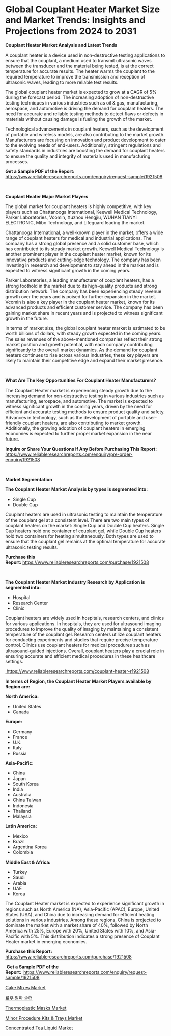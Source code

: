 <p><h1>Global Couplant Heater Market Size and Market Trends: Insights and Projections from 2024 to 2031</h1></p><p><strong>Couplant Heater Market Analysis and Latest Trends</strong></p>
<p><p>A couplant heater is a device used in non-destructive testing applications to ensure that the couplant, a medium used to transmit ultrasonic waves between the transducer and the material being tested, is at the correct temperature for accurate results. The heater warms the couplant to the required temperature to improve the transmission and reception of ultrasonic waves, leading to more reliable test results.</p><p>The global couplant heater market is expected to grow at a CAGR of 5% during the forecast period. The increasing adoption of non-destructive testing techniques in various industries such as oil & gas, manufacturing, aerospace, and automotive is driving the demand for couplant heaters. The need for accurate and reliable testing methods to detect flaws or defects in materials without causing damage is fueling the growth of the market.</p><p>Technological advancements in couplant heaters, such as the development of portable and wireless models, are also contributing to the market growth. Manufacturers are focusing on innovation and product development to cater to the evolving needs of end-users. Additionally, stringent regulations and safety standards in industries are boosting the demand for couplant heaters to ensure the quality and integrity of materials used in manufacturing processes.</p></p>
<p><strong>Get a Sample PDF of the Report:&nbsp;</strong> <a href="https://www.reliableresearchreports.com/enquiry/request-sample/1921508">https://www.reliableresearchreports.com/enquiry/request-sample/1921508</a></p>
<p>&nbsp;</p>
<p><strong>Couplant Heater Major Market Players</strong></p>
<p><p>The global market for couplant heaters is highly competitive, with key players such as Chattanooga International, Keewell Medical Technology, Parker Laboratories, Vcomin, Xuzhou Hengjiu, WUHAN TIANYI ELECTRONIC, Mibo Technology, and Lifeguard leading the market. </p><p>Chattanooga International, a well-known player in the market, offers a wide range of couplant heaters for medical and industrial applications. The company has a strong global presence and a solid customer base, which has contributed to its steady market growth. Keewell Medical Technology is another prominent player in the couplant heater market, known for its innovative products and cutting-edge technology. The company has been investing in research and development to stay ahead in the market and is expected to witness significant growth in the coming years.</p><p>Parker Laboratories, a leading manufacturer of couplant heaters, has a strong foothold in the market due to its high-quality products and strong distribution network. The company has been experiencing steady revenue growth over the years and is poised for further expansion in the market. Vcomin is also a key player in the couplant heater market, known for its advanced products and efficient customer service. The company has been gaining market share in recent years and is projected to witness significant growth in the future.</p><p>In terms of market size, the global couplant heater market is estimated to be worth billions of dollars, with steady growth expected in the coming years. The sales revenues of the above-mentioned companies reflect their strong market position and growth potential, with each company contributing significantly to the overall market dynamics. As the demand for couplant heaters continues to rise across various industries, these key players are likely to maintain their competitive edge and expand their market presence.</p></p>
<p>&nbsp;</p>
<p><strong>What Are The Key Opportunities For Couplant Heater Manufacturers?</strong></p>
<p><p>The Couplant Heater market is experiencing steady growth due to the increasing demand for non-destructive testing in various industries such as manufacturing, aerospace, and automotive. The market is expected to witness significant growth in the coming years, driven by the need for efficient and accurate testing methods to ensure product quality and safety. Advances in technology, such as the development of portable and user-friendly couplant heaters, are also contributing to market growth. Additionally, the growing adoption of couplant heaters in emerging economies is expected to further propel market expansion in the near future.</p></p>
<p><strong>Inquire or Share Your Questions If Any Before Purchasing This Report:</strong> <a href="https://www.reliableresearchreports.com/enquiry/pre-order-enquiry/1921508">https://www.reliableresearchreports.com/enquiry/pre-order-enquiry/1921508</a></p>
<p>&nbsp;</p>
<p><strong>Market Segmentation</strong></p>
<p><strong>The Couplant Heater Market Analysis by types is segmented into:</strong></p>
<p><ul><li>Single Cup</li><li>Double Cup</li></ul></p>
<p><p>Couplant heaters are used in ultrasonic testing to maintain the temperature of the couplant gel at a consistent level. There are two main types of couplant heaters on the market: Single Cup and Double Cup heaters. Single Cup heaters hold one container of couplant gel, while Double Cup heaters hold two containers for heating simultaneously. Both types are used to ensure that the couplant gel remains at the optimal temperature for accurate ultrasonic testing results.</p></p>
<p><strong>Purchase this Report:&nbsp;</strong><a href="https://www.reliableresearchreports.com/purchase/1921508">https://www.reliableresearchreports.com/purchase/1921508</a></p>
<p>&nbsp;</p>
<p><strong>The Couplant Heater Market Industry Research by Application is segmented into:</strong></p>
<p><ul><li>Hospital</li><li>Research Center</li><li>Clinic</li></ul></p>
<p><p>Couplant heaters are widely used in hospitals, research centers, and clinics for various applications. In hospitals, they are used for ultrasound imaging procedures to improve the quality of imaging by maintaining a consistent temperature of the couplant gel. Research centers utilize couplant heaters for conducting experiments and studies that require precise temperature control. Clinics use couplant heaters for medical procedures such as ultrasound-guided injections. Overall, couplant heaters play a crucial role in ensuring accurate and efficient medical procedures in these healthcare settings.</p></p>
<p><a href="https://www.reliableresearchreports.com/couplant-heater-r1921508">&nbsp;https://www.reliableresearchreports.com/couplant-heater-r1921508</a></p>
<p><strong>In terms of Region, the Couplant Heater Market Players available by Region are:</strong></p>
<p>
    <p> <strong> North America: </strong>
        <ul>
            <li>United States</li>
            <li>Canada</li>
        </ul>
        </p> 
    <p> <strong> Europe: </strong>
        <ul>
            <li>Germany</li>
            <li>France</li>
            <li>U.K.</li>
            <li>Italy</li>
            <li>Russia</li>
        </ul>
        </p> 
    <p> <strong> Asia-Pacific: </strong>
        <ul>
            <li>China</li>
            <li>Japan</li>
            <li>South Korea</li>
            <li>India</li>
            <li>Australia</li>
            <li>China Taiwan</li>
            <li>Indonesia</li>
            <li>Thailand</li>
            <li>Malaysia</li>
        </ul>
        </p> 
    <p> <strong> Latin America: </strong>
        <ul>
            <li>Mexico</li>
            <li>Brazil</li>
            <li>Argentina Korea</li>
            <li>Colombia</li>
        </ul>
        </p> 
    <p> <strong> Middle East & Africa: </strong>
        <ul>
            <li>Turkey</li>
            <li>Saudi</li>
            <li>Arabia</li>
            <li>UAE</li>
            <li>Korea</li>
        </ul>
    </p>
    </p>
<p><p>The Couplant Heater market is expected to experience significant growth in regions such as North America (NA), Asia-Pacific (APAC), Europe, United States (USA), and China due to increasing demand for efficient heating solutions in various industries. Among these regions, China is projected to dominate the market with a market share of 40%, followed by North America with 25%, Europe with 20%, United States with 10%, and Asia-Pacific with 5%. This distribution indicates a strong presence of Couplant Heater market in emerging economies.</p></p>
<p><strong>Purchase this Report: </strong><a href="https://www.reliableresearchreports.com/purchase/1921508">https://www.reliableresearchreports.com/purchase/1921508</a></p>
<p>&nbsp;<strong>Get a Sample PDF of the Report:&nbsp;&nbsp;</strong><a href="https://www.reliableresearchreports.com/enquiry/request-sample/1921508">https://www.reliableresearchreports.com/enquiry/request-sample/1921508</a></p>
<p><strong></strong></p>
<p><p><a href="https://medium.com/@fredyconn_73380/emerging-trends-in-cake-mixes-market-global-outlook-and-future-prospects-from-2024-2031-2b90adc30531">Cake Mixes Market</a></p><p><a href="https://github.com/nigaleamar09/Market-Research-Report-List-2/blob/main/325112577170.md">로우 알파 솔더</a></p><p><a href="https://github.com/dlwlxxqs71/Market-Research-Report-List-1/blob/main/thermoplastic-masks-market.md">Thermoplastic Masks Market</a></p><p><a href="https://github.com/AllisonKreiger/Market-Research-Report-List-1/blob/main/minor-procedure-kits-trays-market.md">Minor Procedure Kits & Trays Market</a></p><p><a href="https://medium.com/@tiannaorton6767/concentrated-tea-liquid-market-industry-trends-and-forecast-for-period-from-2024-to-2031-3adb96f5b194">Concentrated Tea Liquid Market</a></p></p>